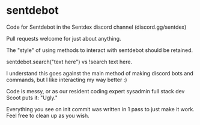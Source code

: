 # sentdebot

Code for Sentdebot in the Sentdex discord channel (discord.gg/sentdex)

Pull requests welcome for just about anything.

The "style" of using methods to interact with sentdebot should be retained.

sentdebot.search("text here") vs !search text here.

I understand this goes against the main method of making discord bots and commands, but I like interacting my way better :)

Code is messy, or as our resident coding expert sysadmin full stack dev Scoot puts it: "Ugly."

Everything you see on init commit was written in 1 pass to just make it work. Feel free to clean up as you wish.
